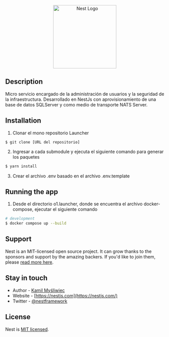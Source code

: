 <p align="center">
  <a href="http://nestjs.com/" target="blank"><img src="https://nestjs.com/img/logo-small.svg" width="200" alt="Nest Logo" /></a>
</p>

## Description

Micro servicio encargado de la administración de usuarios y la seguridad de la infraestructura. Desarrollado en NestJs con aprovisionamiento de
una base de datos SQLServer y como medio de transporte NATS Server.

## Installation

1. Clonar el mono repositorio Launcher

```
$ git clone [URL del repositorio]
```

2. Ingresar a cada submodule y ejecuta el siguiente comando para generar los paquetes

```bash
$ yarn install
```

3. Crear el archivo .env basado en el archivo .env.template

## Running the app

1. Desde el directorio o1.launcher, donde se encuentra el archivo docker-compose, ejecutar el siguiente comando

```bash
# development
$ docker compose up --build

```

## Support

Nest is an MIT-licensed open source project. It can grow thanks to the sponsors and support by the amazing backers. If you'd like to join them, please [read more here](https://docs.nestjs.com/support).

## Stay in touch

- Author - [Kamil Myśliwiec](https://kamilmysliwiec.com)
- Website - [https://nestjs.com](https://nestjs.com/)
- Twitter - [@nestframework](https://twitter.com/nestframework)

## License

Nest is [MIT licensed](LICENSE).
